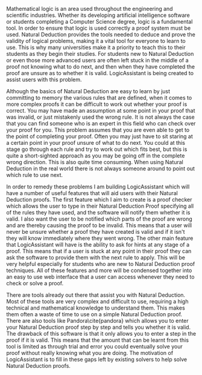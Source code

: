 Mathematical logic is an area used throughout the engineering and scientific industries. Whether its developing artificial intelligence software or students completing a Computer Science degree, logic is a fundamental tool. In order to ensure that logic is used correctly a proof system must be used. Natural Deduction provides the tools needed to deduce and prove the validity of logical problems, making it a vital tool for everyone to learn to use. This is why many universities make it a priority to teach this to their students as they begin their studies. For students new to Natural Deduction or even those more advanced users are often left stuck in the middle of a proof not knowing what to do next, and then when they have completed the proof are unsure as to whether it is valid. LogicAssistant is being created to assist users with this problem.

Although the basics of Natural Deduction are easy to learn by just committing to memory the various rules that are defined, when it comes to more complex proofs it can be difficult to work out whether your proof is correct. You may have made an assumption at some point in your proof that was invalid, or just mistakenly used the wrong rule. It is not always the case that you can find someone who is an expert in this field who can check over your proof for you. This problem assumes that you are even able to get to the point of completing your proof. Often you may just have to sit staring at a certain point in your proof unsure of what to do next. You could at this stage go through each rule and try to work out which fits best, but this is quite a short-sighted approach as you may be going off in the complete wrong direction. This is also quite time consuming. When using Natural Deduction in the real world there is not always someone around to point out which rule to use next. 

In order to remedy these problems I am building LogicAssistant which will have a number of useful features that will aid users with their Natural Deduction proofs. The first feature which I aim to create is a proof checker which allows the user to type in their Natural Deduction Proof specifying all of the rules they have used, and the software will notify them whether it is valid. I also want the user to be notified which parts of the proof are wrong and are thereby causing the proof to be invalid. This means that a user will never be unsure whether a proof they have created is valid and if it isn't they will know immediately where they went wrong. The other main feature that LogicAssistant will have is the ability to ask for hints at any stage of a proof. This means that if a user is stuck at any point in their proof they can ask the software to provide them with the next rule to apply. This will be very helpful especially for students who are new to Natural Deduction proof techniques. All of these features and more will be condensed together into an easy to use web interface that a user can access whenever they need to check or solve a proof. 

There are tools already out there that assist you with Natural Deduction. Most of these tools are very complex and difficult to use, requiring a high technical and mathematical knowledge to understand them. This makes them often a waste of time to use on a simple Natural Deduction proof. There are also tools like Pandora\cite{pandora} which allows you to enter your Natural Deduction proof step by step and tells you whether it is valid. The drawback of this software is that it only allows you to enter a step in the proof if it is valid. This means that the amount that can be learnt from this tool is limited as through trial and error you could eventually solve your proof without really knowing what you are doing. The motivation of LogicAssistant is to fill in these gaps left by existing solvers to help solve Natural Deduction proofs.
